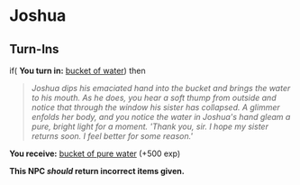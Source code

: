 # Joshua


## Turn-Ins




if( **You turn in:** [bucket of water](/item/29008)) then 


>*Joshua dips his emaciated hand into the bucket and brings the water to his mouth. As he does, you hear a soft thump from outside and notice that through the window his sister has collapsed. A glimmer enfolds her body, and you notice the water in Joshua's hand gleam a pure, bright light for a moment. 'Thank you, sir. I hope my sister returns soon. I feel better for some reason.'*


 **You receive:**  [bucket of pure water](/item/29009) (+500 exp)

**This NPC *should* return incorrect items given.**

